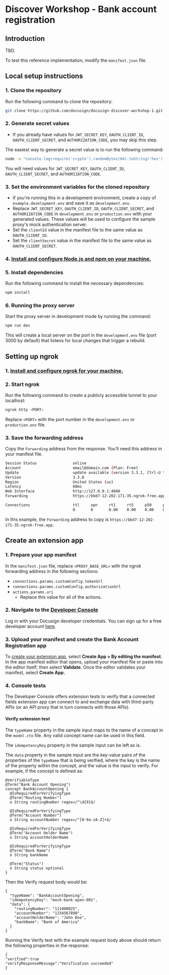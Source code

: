 # Discover Workshop - Bank account registration

## Introduction
TBD.

To test this reference implementation, modify the `manifest.json` file.

## Local setup instructions

### 1. Clone the repository
Run the following command to clone the repository: 
```bash
git clone https://github.com/docusign/docusign-discover-workshop-1.git
```

### 2. Generate secret values
- If you already have values for `JWT_SECRET_KEY`, `OAUTH_CLIENT_ID`, `OAUTH_CLIENT_SECRET`, and `AUTHORIZATION_CODE`, you may skip this step.

The easiest way to generate a secret value is to run the following command:
```bash
node -e "console.log(require('crypto').randomBytes(64).toString('hex'));"
```

You will need values for `JWT_SECRET_KEY`, `OAUTH_CLIENT_ID`, `OAUTH_CLIENT_SECRET`, and `AUTHORIZATION_CODE`.

### 3. Set the environment variables for the cloned repository
- If you're running this in a development environment, create a copy of `example.development.env` and save it as `development.env`.
- Replace `JWT_SECRET_KEY`, `OAUTH_CLIENT_ID`, `OAUTH_CLIENT_SECRET`, and `AUTHORIZATION_CODE` in `development.env` or `production.env` with your generated values. These values will be used to configure the sample proxy's mock authentication server. 
- Set the `clientId` value in the manifest file to the same value as `OAUTH_CLIENT_ID`.
- Set the `clientSecret` value in the manifest file to the same value as `OAUTH_CLIENT_SECRET`.
### 4. [Install and configure Node.js and npm on your machine.](https://docs.npmjs.com/downloading-and-installing-node-js-and-npm)
### 5. Install dependencies
Run the following command to install the necessary dependencies:
```bash
npm install
```
### 6. Running the proxy server
Start the proxy server in development mode by running the command:
```bash
npm run dev
```

This will create a local server on the port in the `development.env` file (port 3000 by default) that listens for local changes that trigger a rebuild.

## Setting up ngrok
### 1. [Install and configure ngrok for your machine.](https://ngrok.com/docs/getting-started/)
### 2. Start ngrok
Run the following command to create a publicly accessible tunnel to your localhost:

```bash
ngrok http <PORT>
```

Replace `<PORT>` with the port number in the `development.env` or `production.env` file.

### 3. Save the forwarding address
Copy the `Forwarding` address from the response. You’ll need this address in your manifest file.

```bash                                                    
Session Status                online
Account                       email@domain.com (Plan: Free)
Update                        update available (version 3.3.1, Ctrl-U to update)
Version                       3.3.0
Region                        United States (us)
Latency                       60ms
Web Interface                 http://127.0.0.1:4040
Forwarding                    https://bbd7-12-202-171-35.ngrok-free.app -> http:

Connections                   ttl     opn     rt1     rt5     p50     p90
                              0       0       0.00    0.00    0.00    0.00
```

In this example, the `Forwarding` address to copy is `https://bbd7-12-202-171-35.ngrok-free.app`.
## Create an extension app
### 1. Prepare your app manifest
In the `manifest.json` file, replace `<PROXY_BASE_URL>` with the ngrok forwarding address in the following sections:
- `connections.params.customConfig.tokenUrl`
- `connections.params.customConfig.authorizationUrl`
- `actions.params.uri`
    * Replace this value for all of the actions.

### 2. Navigate to the [Developer Console](https://devconsole.docusign.com/apps)
Log in with your Docusign developer credentials. You can sign up for a free developer account [here](https://www.docusign.com/developers/sandbox).

### 3. Upload your manifest and create the Bank Account Registration app
To [create your extension app](https://developers.docusign.com/extension-apps/build-an-extension-app/create/), select **Create App > By editing the manifest**. In the app manifest editor that opens, upload your manifest file or paste into the editor itself; then select **Validate**. Once the editor validates your manifest, select **Create App.** 

### 4. Console tests
The Developer Console offers extension tests to verify that a connected fields extension app can connect to and exchange data with third-party APIs (or an API proxy that in turn connects with those APIs). 

#### Verify extension test
The `typeName` property in the sample input maps to the name of a concept in the `model.cto` file. Any valid concept name can be used in this field.

The `idempotencyKey` property in the sample input can be left as is.

The `data` property in the sample input are the key-value pairs of the properties of the `typeName` that is being verified, where the key is the name of the property within the concept, and the value is the input to verify. For example, if the concept is defined as:

```
@VerifiableType
@Term("Bank Account Opening")
concept BankAccountOpening {
  @IsRequiredForVerifyingType
  @Term("Routing Number")
  o String routingNumber regex=/^\d{9}$/

  @IsRequiredForVerifyingType
  @Term("Account Number")
  o String accountNumber regex=/^[0-9a-zA-Z]+$/

  @IsRequiredForVerifyingType
  @Term("Account Holder Name")
  o String accountHolderName

  @IsRequiredForVerifyingType
  @Term("Bank Name")
  o String bankName

  @Term("Status")
  o String status optional
}
```

Then the Verify request body would be:
```
{
  "typeName": "BankAccountOpening",
  "idempotencyKey": "mock-bank-open-001",
  "data": {
    "routingNumber": "111000025",
    "accountNumber": "1234567890",
    "accountHolderName": "John Doe",
    "bankName": "Bank of America"
  }
}
```


Running the Verify test with the example request body above should return the following properties in the response:
```
{
"verified":true
"verifyResponseMessage":"Verification succeeded"
}
```

